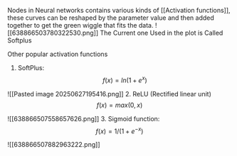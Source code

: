 Nodes in Neural networks contains various kinds of [[Activation functions]], these curves can be reshaped by the parameter value and then added together to get the green wiggle that fits the data.
![[638866503780322530.png]]
The Current one Used in the plot is Called Softplus

Other popular activation functions
1. SoftPlus:
$$
f(x) = ln(1 + e^x)
$$

![[Pasted image 20250627195416.png]]
2. ReLU (Rectified linear unit)
$$
   f(x) = max(0, x)
$$

![[638866507558657626.png]]
3. Sigmoid function:
$$
   f(x) = 1 / (1 + e^{-x})
$$

![[638866507882963222.png]]

